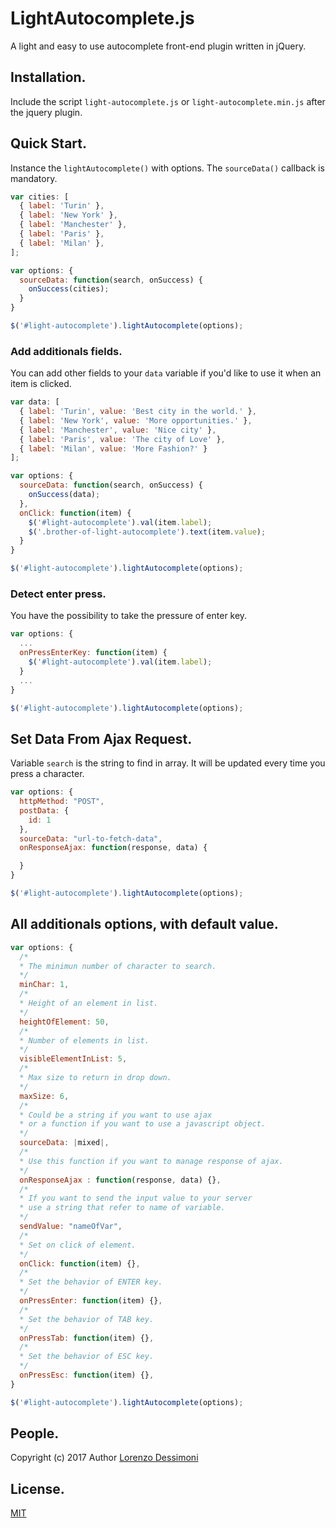 # LightAutocomplete.js
A light and easy to use autocomplete front-end plugin written in jQuery.
## Installation.
Include the script `light-autocomplete.js` or `light-autocomplete.min.js` after the jquery plugin.
## Quick Start.
Instance the `lightAutocomplete()` with options. The `sourceData()` callback is mandatory.
```javascript
var cities: [
  { label: 'Turin' },
  { label: 'New York' },
  { label: 'Manchester' },
  { label: 'Paris' },
  { label: 'Milan' },
];

var options: {
  sourceData: function(search, onSuccess) {
    onSuccess(cities);
  }
}

$('#light-autocomplete').lightAutocomplete(options);
```
### Add additionals fields.
You can add other fields to your `data` variable if you'd like to use it when an item is clicked.
```javascript
var data: [
  { label: 'Turin', value: 'Best city in the world.' },
  { label: 'New York', value: 'More opportunities.' },
  { label: 'Manchester', value: 'Nice city' },
  { label: 'Paris', value: 'The city of Love' },
  { label: 'Milan', value: 'More Fashion?' }
];

var options: {
  sourceData: function(search, onSuccess) {
    onSuccess(data);
  },
  onClick: function(item) {
    $('#light-autocomplete').val(item.label);
    $('.brother-of-light-autocomplete').text(item.value);
  }
}

$('#light-autocomplete').lightAutocomplete(options);
```
### Detect enter press.
You have the possibility to take the pressure of enter key.
```javascript
var options: {
  ...
  onPressEnterKey: function(item) {
    $('#light-autocomplete').val(item.label);
  }
  ...
}

$('#light-autocomplete').lightAutocomplete(options);
```
## Set Data From Ajax Request.
Variable `search` is the string to find in array. It will be updated every time you press a character.
```javascript
var options: {
  httpMethod: "POST",
  postData: {
    id: 1
  },
  sourceData: "url-to-fetch-data",
  onResponseAjax: function(response, data) {

  }
}

$('#light-autocomplete').lightAutocomplete(options);
```
## All additionals options, with default value.
```javascript
var options: {
  /* 
  * The minimun number of character to search.
  */
  minChar: 1,
  /*
  * Height of an element in list.
  */
  heightOfElement: 50,
  /*
  * Number of elements in list.
  */
  visibleElementInList: 5,
  /*
  * Max size to return in drop down.
  */
  maxSize: 6,
  /*
  * Could be a string if you want to use ajax
  * or a function if you want to use a javascript object.
  */
  sourceData: |mixed|,
  /*
  * Use this function if you want to manage response of ajax.
  */
  onResponseAjax : function(response, data) {},
  /*
  * If you want to send the input value to your server
  * use a string that refer to name of variable.
  */
  sendValue: "nameOfVar",
  /*
  * Set on click of element.
  */
  onClick: function(item) {},
  /*
  * Set the behavior of ENTER key.
  */
  onPressEnter: function(item) {},
  /*
  * Set the behavior of TAB key.
  */
  onPressTab: function(item) {},
  /*
  * Set the behavior of ESC key.
  */
  onPressEsc: function(item) {},
}

$('#light-autocomplete').lightAutocomplete(options);
```
## People.
Copyright (c) 2017 Author [Lorenzo Dessimoni](https://www.linkedin.com/in/lorenzo-dessimoni-092894ab/)
## License.
[MIT](https://github.com/FunkyOz/light-autocomplete/blob/master/LICENSE)
